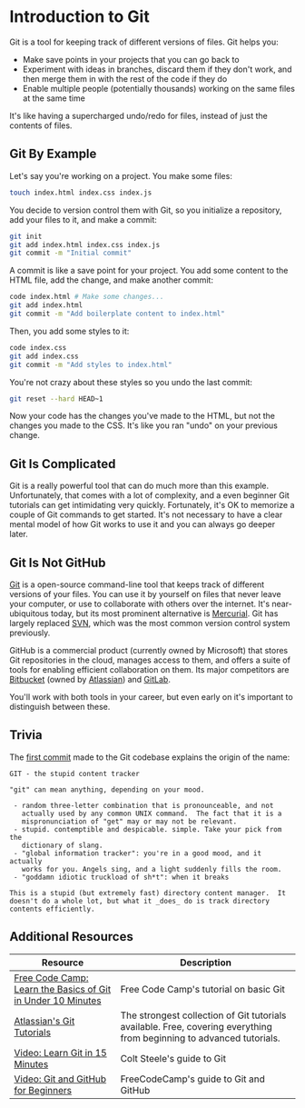 # Introduction to Git

Git is a tool for keeping track of different versions of files. Git helps you:

* Make save points in your projects that you can go back to
* Experiment with ideas in branches, discard them if they don't work, and then merge them in with the rest of the code if they do
* Enable multiple people (potentially thousands) working on the same files at the same time

It's like having a supercharged undo/redo for files, instead of just the contents of files.

## Git By Example

Let's say you're working on a project. You make some files:

```bash
touch index.html index.css index.js
```

You decide to version control them with Git, so you initialize a repository, add your files to it, and make a commit:

```bash
git init
git add index.html index.css index.js
git commit -m "Initial commit"
```

A commit is like a save point for your project. You add some content to the HTML file, add the change, and make another commit:

```bash
code index.html # Make some changes...
git add index.html
git commit -m "Add boilerplate content to index.html"
```

Then, you add some styles to it:

```bash
code index.css
git add index.css
git commit -m "Add styles to index.html"
```

You're not crazy about these styles so you undo the last commit:

```bash
git reset --hard HEAD~1
```

Now your code has the changes you've made to the HTML, but not the changes you made to the CSS. It's like you ran "undo" on your previous change.

## Git Is Complicated

Git is a really powerful tool that can do much more than this example. Unfortunately, that comes with a lot of complexity, and a even beginner Git tutorials can get intimidating very quickly. Fortunately, it's OK to memorize a couple of Git commands to get started. It's not necessary to have a clear mental model of how Git works to use it and you can always go deeper later.

## Git Is Not GitHub

[Git](https://git-scm.com/) is a open-source command-line tool that keeps track of different versions of your files. You can use it by yourself on files that never leave your computer, or use to collaborate with others over the internet. It's near-ubiquitous today, but its most prominent alternative is [Mercurial](https://www.mercurial-scm.org/). Git has largely replaced [SVN](https://subversion.apache.org/), which was the most common version control system previously.

GitHub is a commercial product (currently owned by Microsoft) that stores Git repositories in the cloud, manages access to them, and offers a suite of tools for enabling efficient collaboration on them. Its major competitors are [Bitbucket](https://bitbucket.org/) (owned by [Atlassian](https://www.atlassian.com/)) and [GitLab](https://about.gitlab.com/).

You'll work with both tools in your career, but even early on it's important to distinguish between these.

## Trivia

The [first commit](https://github.com/git/git/commit/e83c5163316f89bfbde7d9ab23ca2e25604af290) made to the Git codebase explains the origin of the name:

```
GIT - the stupid content tracker

"git" can mean anything, depending on your mood.

 - random three-letter combination that is pronounceable, and not 
   actually used by any common UNIX command.  The fact that it is a
   mispronunciation of "get" may or may not be relevant.
 - stupid. contemptible and despicable. simple. Take your pick from the 
   dictionary of slang.
 - "global information tracker": you're in a good mood, and it actually
   works for you. Angels sing, and a light suddenly fills the room. 
 - "goddamn idiotic truckload of sh*t": when it breaks

This is a stupid (but extremely fast) directory content manager.  It  
doesn't do a whole lot, but what it _does_ do is track directory
contents efficiently.
```

## Additional Resources

| Resource | Description |
| --- | --- |
| [Free Code Camp: Learn the Basics of Git in Under 10 Minutes](https://www.freecodecamp.org/news/learn-the-basics-of-git-in-under-10-minutes-da548267cc91/) | Free Code Camp's tutorial on basic Git |
| [Atlassian's Git Tutorials](https://www.atlassian.com/git/tutorials) | The strongest collection of Git tutorials available. Free, covering everything from beginning to advanced tutorials. |
| [Video: Learn Git in 15 Minutes](https://www.youtube.com/watch?v=USjZcfj8yxE) | Colt Steele's guide to Git |
| [Video: Git and GitHub for Beginners](https://www.youtube.com/watch?v=9U3IhLAnSxM&t=143s) | FreeCodeCamp's guide to Git and GitHub |
